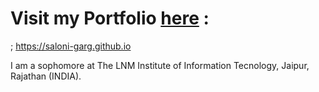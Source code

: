 # Visit my Portfolio [here](https://saloni-garg.github.io) : 
;
  https://saloni-garg.github.io

I am a sophomore at The LNM Institute of Information Tecnology, Jaipur, Rajathan (INDIA).
